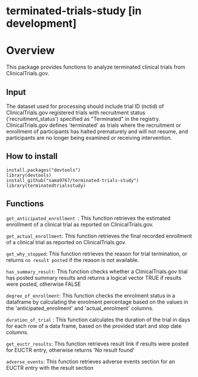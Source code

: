 # terminated-trials-study  [in development]

# Overview
This package provides functions to analyze terminated clinical trials from ClinicalTrials.gov.

## Input
The dataset used for processing should include trial ID (nctid) of ClinicalTrials.gov registered trials with recruitment status ('recruitment_status') specified as "Terminated" in the registry. ClinicalTrials.gov defines 'terminated' as trials where the recruitment or enrollment of participants has halted prematurely and will not resume, and participants are no longer being examined or receiving intervention. 

## How to install
```{r}
install.packages("devtools")
library(devtools)
install_github("sama9767/terminated-trials-study")
library(terminatedtrialsstudy)
```
## Functions
`get_anticipated_enrollment `: This function retrieves the estimated enrollment of a clinical trial as reported on ClinicalTrials.gov.

`get_actual_enrollment`: This function retrieves the final recorded enrollment of a clinical trial as reported on ClinicalTrials.gov. 

`get_why_stopped`:  This function retrieves the reason for trial termination, or returns `no result posted` if the reason is not available.

`has_summary_result`: This function checks whether a ClinicalTrials.gov trial has posted summary results and returns a logical vector TRUE if results were posted, otherwise FALSE

`degree_of_enrollment`: This function checks the enrolment status in a dataframe by calculating the enrolment percentage based on the values in the 'anticipated_enrolment' and 'actual_enrolment' columns. 

`duration_of_trial` : This function calculates the duration of the trial in days for each row of a data frame, based on the provided start and stop date columns.

`get_euctr_results`: This function retrieves result link if results were posted for EUCTR entry, otherwise returns 'No result found'

`adverse_events`: This function retrieves adverse events section for an EUCTR entry with the result section


 




